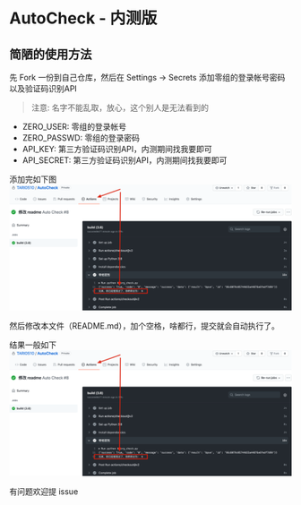 # AutoCheck - 内测版

## 简陋的使用方法

先 Fork 一份到自己仓库，然后在 Settings -> Secrets 添加零组的登录帐号密码以及验证码识别API
> 注意: 名字不能乱取，放心，这个别人是无法看到的
+ ZERO_USER: 零组的登录帐号
+ ZERO_PASSWD: 零组的登录密码
+ API_KEY: 第三方验证码识别API，内测期间找我要即可
+ API_SECRET: 第三方验证码识别API，内测期间找我要即可

添加完如下图
![example.png](./doc/example.png)

然后修改本文件（README.md），加个空格，啥都行，提交就会自动执行了。

结果一般如下
![result.png](./doc/result.png)

有问题欢迎提 issue